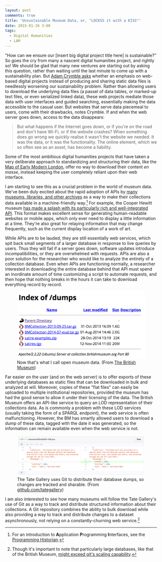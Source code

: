 ```yaml
---
layout: post
comments: true
title: 'Unsustainable Museum Data, or, "LOCKSS it with a KISS"'
date: 2015-01-26 3:00
tags:
  - Digital Humanities
  - LAM
---
```


"How can we ensure our \[insert big digital project title here\] is sustainable?"
So goes the cry from many a nascent digital humanities project, and rightly so!
We should be glad that many new ventures are starting out by asking this question, rather than waiting until the last minute to come up with a sustainability plan.
But [Adam Crymble asks][crymble] whether an emphasis on web-based digital projects instead of producing and sharing static data files is needlessly worsening our sustainability problem.
Rather than allowing users to download the underlying data files (a passel of data tables, or marked-up text files, or even serialized linked data), these web projects mediate those data with user interfaces and guided searching, essentially making the data accessible to the casual user.
But websites that serve data piecemeal to users, come with their drawbacks, notes Crymble.
If and when the web server goes down, access to the data disappears:

>But what happens if the Internet goes down, or if you're on the road and don't have Wi-Fi, or if the website crashes? When something does go wrong we quickly realise it wasn't the website we needed. It was the data, or it was the functionality. The online element, which we so often see as an asset, has become a liability.

Some of the most ambitious digital humanities projects that have taken a very deliberate approach to standardizing and structuring their data, like the [Map of Early Modern London][moeml], offer no way to download their content *en masse*, instead keeping the user completely reliant upon their web interface.

I am starting to see this as a crucial problem in the world of museum data.
We've been duly excited about the rapid adoption of APIs by [many museums, libraries, and other archives][apis] as a way to make their collections data available in a machine-friendly way.[^1]
For example, the Cooper Hewitt museum [has made a splash with its particularly rich and well-integrated API][ch].
This format makes excellent sense for generating human-readable websites or mobile apps, which only ever need to display a little information at a time.
They're also great for relaying information that may change frequently, such as the current display location of a work of art.

While APIs are to be lauded, they are still essentially web services, which spit back small segments of a larger database in response to live queries by users.
Thus they will fail if a server goes down, software updates introduce incompatibilities, or they are overwhelmed with requests.
APIs are also a poor solution for the researcher who would like to analyze the entirety of a collection database.
Even when APIs are functioning normally, a researcher interested in downloading the entire database behind that API must spend an inordinate amount of time customizing a script to automate requests, and then hope that nothing breaks in the hours it can take to download everything record by record.

<figure>
<img src="/assets/images/bm_dumps.png" />
<figcaption>Now that's what I call open museum data. (From <a href="http://collection.britishmuseum.org/dumps/">The British Museum</a>)</figcaption>
</figure>

Far easier on the user (and on the web server) is to offer exports of these underlying databases as static files that can be downloaded in bulk and analyzed at will.
Moreover, copies of these "flat files" can easily be uploaded to multiple institutional repositories, provided the museum has had the good sense to allow it under their licensing of the data.
The British Museum offers an API-like service to query an LOD representation of their collections data.
As is commonly a problem with these LOD services (usually taking the form of a SPARQL endpoint), the web service is often malfunctioning.
However, the BM has smartly allowed users to download a dump of these data, tagged with the date it was generated, so the information can remain available even when the web service is not.

<figure>
<img src="/assets/images/tate_commit.png" />
<figcaption>The Tate Gallery uses Git to distribute their database dumps, so changes are tracked and sharable. (From <a href="github.com/tategallery">github.com/tategallery</a>)</figcaption>
</figure>

I am also interested to see how many museums will follow the Tate Gallery's use of Git as a way to track and distribute structured information about their collections.
A Git repository combines the ability to bulk download while also providing a way to track and distribute changes to a dataset asynchronously, not relying on a constantly-churning web service.[^2]


[^1]: For an introduction to **A**pplication **P**rogramming **I**nterfaces, see the [Programming Historian](http://programminghistorian.org/lessons/intro-to-the-zotero-api).

[^2]: Though it's important to note that particularly large databases, like that of the British Museum, [might exceed git's scaling capability](http://stackoverflow.com/questions/984707/what-are-the-file-limits-in-git-number-and-size).

[crymble]: http://www.software.ac.uk/blog/2015-01-21-project-funding-and-economical-sustainability-historical-research

[apis]: http://museum-api.pbworks.com/w/page/21933420/Museum%C2%A0APIs

[ch]: http://www.theatlantic.com/technology/archive/2015/01/how-to-build-the-museum-of-the-future/384646/

[moeml]: http://mapoflondon.uvic.ca